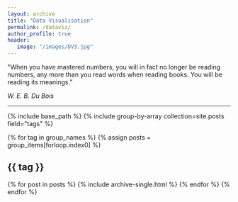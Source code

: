 ```yaml
---
layout: archive
title: "Data Visualisation"
permalink: /dataviz/
author_profile: true
header:
   image: "/images/DV3.jpg"
---
```


"When you have mastered numbers, you will in fact no longer be reading numbers, any more than you read words when reading books. You will be reading its meanings."

*W. E. B. Du Bois*
 

---

{% include base_path %}
{% include group-by-array collection=site.posts field="tags" %}

{% for tag in group_names %}
  {% assign posts = group_items[forloop.index0] %}
  <h2 id="{{ tag | slugify }}" class="archive__subtitle">{{ tag }}</h2>
  {% for post in posts %}
    {% include archive-single.html %}
  {% endfor %}
{% endfor %}